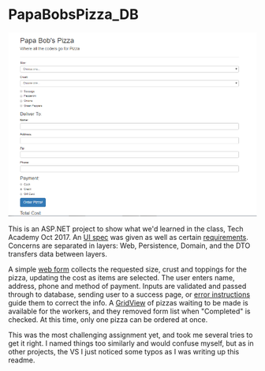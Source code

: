 # PapaBobsPizza_DB
![Papa Bobs webform](PapaBobsBlank.PNG)

This is an ASP.NET project to show what we'd learned in the class, Tech Academy Oct 2017. 
An [UI spec](UIOrderForm.PNG) was given as well as certain [requirements](PapaBobsMegaChallengeRequirements.txt). Concerns are separated in layers: Web, Persistence, Domain, and the DTO transfers data between layers. 

A simple [web form](PapaBobsBlank.PNG) collects the requested size, crust and toppings for the pizza, updating the cost as items are selected. The user enters name, address, phone and method of payment. Inputs are validated and passed through to database, sending user to a success page, or [error instructions](Name_error.PNG) guide them to correct the info.
A [GridView](OrderManagement.aspx.PNG) of pizzas waiting to be made is available for the workers, and they removed form list when "Completed" is checked.
At this time, only one pizza can be ordered at once.

This was the most challenging assignment yet, and took me several tries to get it right. I named things too similarly and would confuse myself, but as in other projects, the VS I just noticed some typos as I was writing up this readme. 
